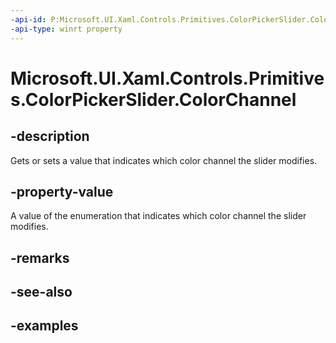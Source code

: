 ```yaml
---
-api-id: P:Microsoft.UI.Xaml.Controls.Primitives.ColorPickerSlider.ColorChannel
-api-type: winrt property
---
```


<!-- Property syntax.
public ColorPickerHsvChannel ColorChannel { get;  set; }
-->

# Microsoft.UI.Xaml.Controls.Primitives.ColorPickerSlider.ColorChannel

## -description

Gets or sets a value that indicates which color channel the slider modifies.

## -property-value

A value of the enumeration that indicates which color channel the slider modifies.

## -remarks

## -see-also

## -examples

